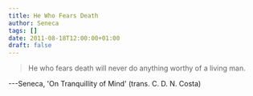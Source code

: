 ```yaml
---
title: He Who Fears Death
author: Seneca
tags: []
date: 2011-08-18T12:00:00+01:00
draft: false
---
```


> He who fears death will never do anything worthy of a living man.

---Seneca, 'On Tranquillity of Mind' (trans. C. D. N. Costa)
